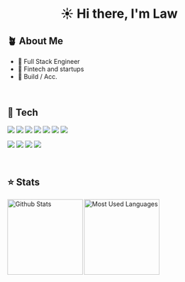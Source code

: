 <h1 align="center">☀️ Hi there, I'm Law</h1>

## 🪴 About Me

- 🔭 Full Stack Engineer
- 🌱 Fintech and startups
- 🚀 Build / Acc.

&nbsp;

## 👷 Tech

![](https://img.shields.io/badge/-TypeScript-05122A?style=for-the-badge&color=22272e&logo=typescript&logoColor=#3178C6)
![](https://img.shields.io/badge/-Go-05122A?style=for-the-badge&color=22272e&logo=go&logoColor=00a7d0)
![](https://img.shields.io/badge/-Rust-05122A?style=for-the-badge&color=22272e&logo=rust&logoColor=f74c00)
![](https://img.shields.io/badge/-Postgresql-05122A?style=for-the-badge&color=22272e&logo=postgresql&logoColor=4479A1)
![](https://img.shields.io/badge/-Kubernetes-05122A?style=for-the-badge&color=22272e&logo=kubernetes&logoColor=#326CE5)
![](https://img.shields.io/badge/-Azure-05122A?style=for-the-badge&color=22272e&logo=microsoftazure&logoColor=0079d5)
![](https://img.shields.io/badge/-AWS-05122A?style=for-the-badge&color=22272e&logo=amazon-aws&logoColor=fd9800)

![](https://img.shields.io/badge/-Sentry-05122A?style=for-the-badge&color=22272e&logo=sentry)
![](https://img.shields.io/badge/-Datadog-05122A?style=for-the-badge&color=22272e&logo=datadog)
![](https://img.shields.io/badge/-Grafana-05122A?style=for-the-badge&color=22272e&logo=grafana)
![](https://img.shields.io/badge/-Elastic-05122A?style=for-the-badge&color=22272e&logo=elastic)

&nbsp;

## ⭐ Stats

<img height="170" align="left" src="https://github-readme-stats-sigma-five.vercel.app/api?username=lkuoch&count_private=true&show_icons=true&bg_color=22272e&border_color=22272e&title_color=f5e0dc&text_color=d9e0ee&icon_color=c9cbff" alt="Github Stats" />
<img height="170" src="https://github-readme-stats-sigma-five.vercel.app/api/top-langs/?username=lkuoch&count_private=true&layout=compact&show_icons=true&bg_color=22272e&border_color=22272e&title_color=f5e0dc&text_color=ffffff&icon_color=c9cbff&langs_count=6" alt="Most Used Languages" />
